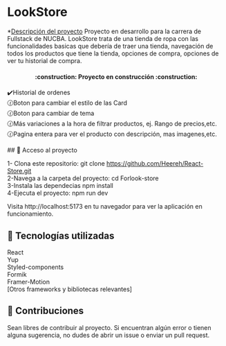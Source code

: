 <h1> LookStore </h1>

\*[Descripción del proyecto](#descripción-del-proyecto) Proyecto en desarrollo para la carrera de Fullstack de NUCBA. LookStore trata de una tienda de ropa con las funcionalidades basicas que debería de traer una tienda, navegación de todos los productos que tiene la tienda, opciones de compra, opciones de ver tu historial de compra.

<h4 align="center">
:construction: Proyecto en construcción :construction:
</h4>

✔️Historial de ordenes <br> 🕜Boton para cambiar el estilo de las Card <br> 🕜Boton para cambiar de tema <br> 🕜Más variaciones a la hora de filtrar productos, ej. Rango de precios,etc. <br> 🕜Pagina entera para ver el producto con descripción, mas imagenes,etc. <br>

\## 📁 Acceso al proyecto

1- Clona este repositorio: git clone https://github.com/Heereh/React-Store.git <br> 2-Navega a la carpeta del proyecto: cd Forlook-store <br> 3-Instala las dependecias npm install <br> 4-Ejecuta el proyecto: npm run dev <br>

Visita http://localhost:5173 en tu navegador para ver la aplicación en funcionamiento.

## :thinking: Tecnologías utilizadas

React <br> Yup <br> Styled-components <br> Formik <br> Framer-Motion <br> [Otros frameworks y bibliotecas relevantes]<br>

## 🙇 Contribuciones

Sean libres de contribuir al proyecto. Si encuentran algún error o tienen alguna sugerencia, no dudes de abrir un issue o enviar un pull request.
